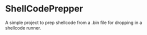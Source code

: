 # ShellCodePrepper
A simple project to prep shellcode from a .bin file for dropping in a shellcode runner.
